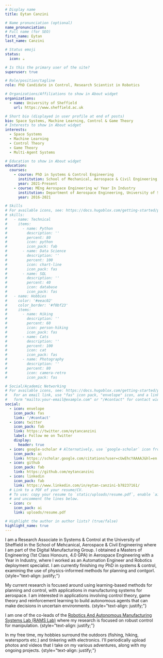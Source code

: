 ```yaml
---
# Display name
title: Eytan Canzini

# Name pronunciation (optional)
name_pronunciation: 
# Full name (for SEO)
first_name: Eytan
last_name: Canzini

# Status emoji
status:
  icon: ☕️

# Is this the primary user of the site?
superuser: true

# Role/position/tagline
role: PhD Candidate in Control, Research Scientist in Robotics

# Organizations/Affiliations to show in About widget
organizations:
  - name: University of Sheffield
    url: https://www.sheffield.ac.uk

# Short bio (displayed in user profile at end of posts)
bio: Space Systems, Machine Learning, Control & Game Theory
# Interests to show in About widget
interests:
  - Space Systems
  - Machine Learning
  - Control Theory 
  - Game Theory
  - Multi-Agent Systems

# Education to show in About widget
education:
  courses:
    - course: PhD in Systems & Control Engineering
      institution: School of Mechanical, Aerospace & Civil Engineering, University of Sheffield
      year: 2021-Present
    - course: MEng Aerospace Engineering w/ Year In Industry
      institution: Department of Aerospace Engineering, University of Sheffield
      year: 2016-2021

# Skills
# For available icons, see: https://docs.hugoblox.com/getting-started/page-builder/#icons
# skills:
#   - name: Technical
#     items:
#       - name: Python
#         description: ''
#         percent: 80
#         icon: python
#         icon_pack: fab
#       - name: Data Science
#         description: ''
#         percent: 100
#         icon: chart-line
#         icon_pack: fas
#       - name: SQL
#         description: ''
#         percent: 40
#         icon: database
#         icon_pack: fas
#   - name: Hobbies
#     color: '#eeac02'
#     color_border: '#f0bf23'
#     items:
#       - name: Hiking
#         description: ''
#         percent: 60
#         icon: person-hiking
#         icon_pack: fas
#       - name: Cats
#         description: ''
#         percent: 100
#         icon: cat
#         icon_pack: fas
#       - name: Photography
#         description: ''
#         percent: 80
#         icon: camera-retro
#         icon_pack: fas

# Social/Academic Networking
# For available icons, see: https://docs.hugoblox.com/getting-started/page-builder/#icons
#   For an email link, use "fas" icon pack, "envelope" icon, and a link in the
#   form "mailto:your-email@example.com" or "/#contact" for contact widget.
social:
  - icon: envelope
    icon_pack: fas
    link: '/#contact'
  - icon: twitter
    icon_pack: fab
    link: https://twitter.com/eytancanzini
    label: Follow me on Twitter
    display:
      header: true
  - icon: google-scholar # Alternatively, use `google-scholar` icon from `ai` icon pack
    icon_pack: ai
    link: https://scholar.google.com/citations?user=cUwEhcYAAAAJ&hl=en
  - icon: github
    icon_pack: fab
    link: https://github.com/eytancanzini
  - icon: linkedin
    icon_pack: fab
    link: https://www.linkedin.com/in/eytan-canzini-b78237161/
  # Link to a PDF of your resume/CV.
  # To use: copy your resume to `static/uploads/resume.pdf`, enable `ai` icons in `params.yaml`,
  # and uncomment the lines below.
  - icon: cv
    icon_pack: ai
    link: uploads/resume.pdf

# Highlight the author in author lists? (true/false)
highlight_name: true
---
```


I am a Research Associate in Systems & Control at the University of Sheffield in the School of Mehcanical, Aerospace & Civil Engineering where I am part of the Digital Manufacturing Group. I obtained a Masters of Engineering (1st Class Honours, 4.0 GPA) in Aerospace Engineering with a Year in Industry, where I worked as an Automation Engineer and Robotics deployment specialist. I am currently finishing my PhD in systems & control, examining the use of physics-informed methods for planning and contgorl. 
{style="text-align: justify;"}

My current research is focused around using learning-based methods for planning and control, with applications in manufacturing systems for aerospace. I am interested in applications involving control theory, game theory and reinforcement learning to build autonomous agents that can make decisions in uncertain environments.
{style="text-align: justify;"}

I am one of the co-leads of the [Robotics And Autonomous Manufacturing Systems Lab (RAMS Lab)](https://github.com/rams-lab-sheffield) where my research is focused on robust control for manipulation.
{style="text-align: justify;"}

In my free time, my hobbies surround the outdoors (fishing, hiking, watersports etc.) and tinkering with electronics. I'll periodically upload photos and videos that I take on my various adventures, along with my ongoing projects.
{style="text-align: justify;"}